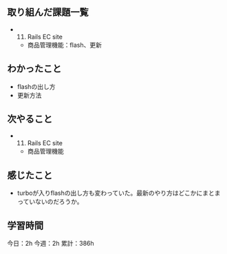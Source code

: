 ## 取り組んだ課題一覧

- 11. Rails EC site
  - 商品管理機能：flash、更新

## わかったこと

- flashの出し方
- 更新方法

## 次やること

- 11. Rails EC site
  - 商品管理機能

## 感じたこと

- turboが入りflashの出し方も変わっていた。最新のやり方はどこかにまとまっていないのだろうか。

## 学習時間

今日：2h
今週：2h
累計：386h
